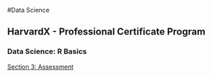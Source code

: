 #Data Science
## HarvardX - Professional Certificate Program



### Data Science: R Basics
[Section 3: Assessment ](../master/section3_assessment.md)